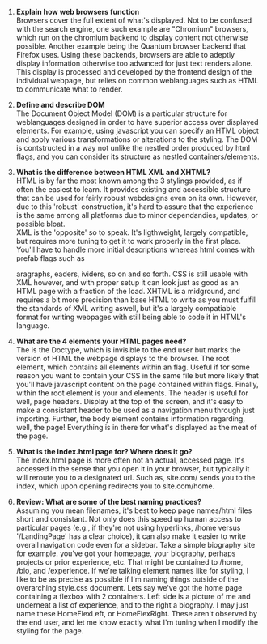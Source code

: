 1) **Explain how web browsers function**  
Browsers cover the full extent of what's displayed. Not to be confused with the search engine, one such example are "Chromium" browsers, which run on the chromium backend to display content not otherwise possible.
Another example being the Quantum browser backend that Firefox uses. Using these backends, browsers are able to adeptly display information otherwise too advanced for just text renders alone. This display is
processed and developed by the frontend design of the individual webpage, but relies on common weblanguages such as HTML to communicate what to render.

2) **Define and describe DOM**  
The Document Object Model (DOM) is a particular structure for weblanguages designed in order to have superior access over displayed elements. For example, using javascript you can specify an HTML object and apply various
transformations or alterations to the styling. The DOM is contstructed in a way not unlike the nestled order produced by html flags, and you can consider its structure as nestled containers/elements.

3) **What is the difference between HTML XML and XHTML?**  
HTML is by far the most known among the 3 stylings provided, as if often the easiest to learn. It provides existing and accessible structure that can be used for fairly robust webdesigns even on its own. However,
due to this 'robust' construction, it's hard to assure that the experience is the same among all platforms due to minor dependandies, updates, or possible bloat.  
XML is the 'opposite' so to speak. It's ligthweight, largely compatible, but requires more tuning to get it to work properly in the first place. You'll have to handle more initial descriptions whereas html comes with
prefab flags such as <p>aragraphs, <h>eaders, <d>ividers, so on and so forth. CSS is still usable with XML however, and with proper setup it can look just as good as an HTML page with a fraction of the load.
XHTML is a midground, and requires a bit more precision than base HTML to write as you must fulfill the standards of XML writing aswell, but it's a largely compatiable format for writing webpages with still being able
to code it in HTML's language.

4) **What are the 4 elements your HTML pages need?**  
The is the Doctype, which is invisible to the end user but marks the version of HTML the webpage displays to the browser. The root element, which contains all elements within an <html></html> flag. Useful if for some
reason you want to contain your CSS in the same file but more likely that you'll have javascript content on the page contained within <script></script> flags. Finally, within the root element is your <head> and <body> elements.
The header is useful for well, page headers. Display at the top of the screen, and it's easy to make a consistant header to be used as a navigation menu through just importing. Further, the body element contains
information regarding, well, the page! Everything is in there for what's displayed as the meat of the page.

5) **What is the index.html page for? Where does it go?**  
The index.html page is more often not an actual, accessed page. It's accessed in the sense that you open it in your browser, but typically it will reroute you to a designated url. Such as, site.com/ sends you to the index, which
upon opening redirects you to site.com/home.

6) **Review: What are some of the best naming practices?**  
Assuming you mean filenames, it's best to keep page names/html files short and consistant. Not only does this speed up human access to particular pages (e.g., if they're not using hyperlinks, /home versus '/LandingPage' has a clear
choice), it can also make it easier to write overall navigation code even for a sidebar. Take a simple biography site for example. you've got your homepage, your biography, perhaps projects or prior experience, etc. That might be
contained to /home, /bio, and /experience.
If we're talking element names like for styling, I like to be as precise as possible if I'm naming things outside of the overarching style.css document. Lets say we've got the home page containing a flexbox with 2 containers. Left side
is a picture of me and underneat a list of experience, and to the right a biography. I may just name these HomeFlexLeft, or HomeFlexRight. These aren't observed by the end user, and let me know exactly what I'm tuning when I modify the
styling for the page.
